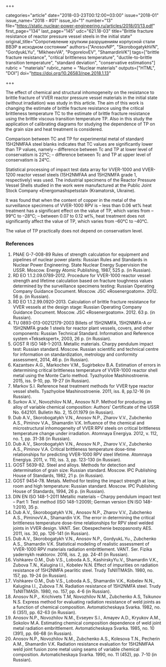 +++

categories="article"
date="2018-03-23T00:12:00+03:00"
issue="2018-01"
issue_name="2018 - #01"
issue_id="1"
number="13"
file="https://static.nuclear-power-engineering.ru/articles/2018/01/13.pdf"
first_page="134"
last_page="145"
udc="621.18-03"
title="Brittle fracture resistance of reactor pressure vessel steels in the initial state"
original_title="Сопротивление хрупким разрушениям корпусной стали ВВЭР в исходном состоянии"
authors=["AnosovNP", "SkorobogatykhVN", "GordyukLYu", "MikheevVA", "PogorelovEV", "ShamardinVK"]
tags=["brittle fracture resistance", "critical brittleness temperature", "ductile-to-brittle transition temperature", "standard deviation", "conservative estimations"]
rubric = "materials"
rubric_name = "Nuclear materials"
outputs=["HTML", "DOI"]
doi="https://doi.org/10.26583/npe.2018.1.13"

+++

The effect of chemical and structural inhomogeneity on the resistance to brittle fracture of VVER reactor pressure vessel materials in the initial state (without irradiation) was study in this article. The aim of this work is changing the estimate of brittle fracture resistance using the critical brittleness temperature TC to the estimate of brittle fracture resistance using the brittle viscous transition temperature TP. Also in this study the application of calibrating diagrams for studying the dependence of TP on the grain size and heat treatment is considered.

Comparison between TC and TP for experimental metal of standard 15H2NMFAA steel blanks indicates that TC values are significantly lower than TP values, namely
– difference between Tc and TP at lower level of conservatism is 22°C;
– difference between Tc and TP at upper level of conservatism is 24°C.

Statistical processing of impact test data array for VVER-1000 and VVER-1200 reactor vessel steels (15H2NMFAA and 15H2NMFA grade 1, respectively) was used. The industrial specimens of the Reactor Pressure Vessel Shells studied in the work were manufactured at the Public Joint Stock Company «Energomashspetsstal» (Kramatorsk, Ukraine).

It was found that when the content of copper in the metal of the surveillance specimens of VVER-1000 RPV is
– less than 0.06 wt% heat treatment has a significant effect on the value of TP, which varies from –99°C to –28°C;
– between 0.07 to 0.12 wt%, heat treatment does not significantly affect the value of TP, which varies from –60°C to –40°C.

The value of TP practically does not depend on conservatism level.

### References

1. PNAE G-7-008-89 Rules of strength calculation for equipment and pipelines of nuclear power plants: Russian Rules and Standards in Nuclear Power Engineering. State Nuclear Energy Supervision the USSR. Moscow. Energy Atomic Publishing, 1987, 525 p. (in Russian).
2. RD EO 1.1.2.09.0789-2012. Procedure for VVER-1000 reactor vessel strength and lifetime calculation based on fracture toughness values determined by the surveillance specimens testing: Russian Operating Company Guidance Document. Moscow. JSC «Rosenergoatom». 2012. 56 p. (in Russian).
3. RD EO 1.1.2.99.0920-2013. Calculation of brittle fracture resistance for VVER vessels at the design stage: Russian Operating Company Guidance Document. Moscow. JSC «Rosenergoatom». 2012. 63 p. (in Russian).
4. TU 0893-013-00212179-2003 Billets of 15H2NMFA, 15H2NMFA-A or 15H2NMFA grade 1 steels for reactor plant vessels, covers, and other components: Russian Technical Standard. Information and Reference system «Teksekspert», 2003, 26 p. (in Russian).
5. GOST R ISO 148-1-2013. Metallic materials. Charpy pendulum impact test: Russian standard. Moscow. Russian scientific and technical centre for information on standardization, metrology and conformity assessment, 2014, 46 p. (in Russian).
6. Kazantsev A.G., Markochev V.M., Sugirbekov B.A. Estimation of errors in determining critical brittleness temperature of VVER-1000 reactor shell metal using the Monte Carlo method. Tyazhyoloe Mashinostroenie. 2015, iss. 9-10, pp. 19-27 (in Russian).
7. Markov S.I. Reference heat treatment methods for VVER type reactor vessel shells. Tyazhyoloe Mashinostroenie. 2011, iss. 8, pp.12-16 (in Russian).
8. Surkov A.V., Novozhilov N.M., Anosov N.P. Method for producing an alloy of variable chemical composition: Authors’ Certificate of the USSR No. 642101. Bulletin No. 2, 15.01.1979 (in Russian).
9. Dub A.V., Skorobogatykh V.N., Anosov N.P., Zharov V.V., Zubchenko A.S., Piminov V.A., Shamardin V.K. Influence of the chemical and microstructural inhomogeneity of VVER RPV steels on critical brittleness temperature change under irradiation. Atomnaya Energiya. 2012, v. 112, no. 1, pp. 31-38 (in Russian).
10. Dub A.V., Skorobogatykh V.N., Anosov N.P., Zharov V.V., Zubchenko A.S., Piminov V.A. Critical brittleness temperature dose-time relationships for predicting VVER-1000 RPV steel lifetime. Atomnaya Energiya. 2011, v. 110, iss. 3, pp. 123-130 (in Russian).
11. GOST 5639-82. Steel and alloys. Methods for detection and determination of grain size: Russian standard. Moscow. IPC Publishing House of Standards, 1982, 21 p. (in Russian).
12. GOST 9454-78. Metals. Method for testing the impact strength at low, room and high temperature: Russian standard. Moscow. IPC Publishing House of Standards, 1994, 26 p. (in Russian).
13. DIN EN ISO 148-1-2011 Metallic materials – Charpy pendulum impact test – Part 1: Test method (ISO 148-1:2009); German version EN ISO 148-1:2010, 35 p.
14. Dub A.V., Skorobogatykh V.N., Anosov N.P., Zharov V.V., Zubchenko A.S., PiminovV.A., Shamardin V.K. The error in determining the critical brittleness temperature dose-time relationships for RPV steel welded joints in VVER design. VANT. Ser. Obespechenie bezopasnosty AES. 2011, iss. 30, pp. 126-141 (in Russian).
15. Dub A.V., Skorobogatykh V.N., Anosov N.P., GordyukL.Yu., Zubchenko A.S., Shamardin V.K. Statistical modeling of realistic assessment of VVER-1000 RPV materials radiation embrittlement. VANT. Ser. Fizika yadernykh reaktorov. 2016, iss. 2, pp. 24-41 (in Russian).
16. Vishkarev O.M., Dub V.S., Loboda A.S., KashirskyYu.V., Shamardin V.K., Zubova T.N., Kalugina I.I., Kobelev N.N. Effect of impurities on radiation resistance of 15H2NMFA pearlitic steel. Trudy TsNIITMASh. 1980, no. 157, pp. 19-24 (in Russian).
17. Vishkarev O.M., Dub V.S., Loboda A.S., Shamardin V.K., Kobelev N.N., Kalugina I.I., Zubova T.N. Radiation resistance of 15H2NMFA steel. Trudy TsNIITMASh. 1980, no. 157, pp. 4-6 (in Russian).
18. Anosov N.P.,. Krichivets Т.М, Novozhilov N.M., Zubchenko A.S, Tsikunov N.S. Express method for evaluating radiation resistance of weld joints as a function of chemical composition. Avtomaticheskaya Svarka. 1982, no. 6 (351), pp. 62-63 (in Russian).
19. Anosov N.P., Novozhilov N.M., Evseyev S.I., Amayev A.D., Kryukov A.M., Sokolov M.A. Estimating chemical composition dependence of weld joint metal radiation embrittlement. Avtomaticheskaya Svarka. 1985, no. 10 (391), pp. 66-68 (in Russian).
20. Anosov N.P., Novozhilov N.M., Zubchenko A.S., Kolesova T.N., Pecherin A.M., Shamardin V.K. Radiation resistance evaluation for 15H2NMFAA weld joint fusion zone metal using seams of variable chemical composition. Avtomaticheskaya Svarka. 1990, no. 11 (452), pp. 7-10 (in Russian).